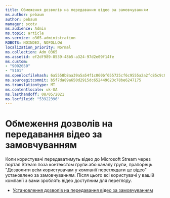 ```yaml
---
title: Обмеження дозволів на передавання відео за замовчуванням
ms.author: pebaum
author: pebaum
manager: scotv
ms.audience: Admin
ms.topic: article
ms.service: o365-administration
ROBOTS: NOINDEX, NOFOLLOW
localization_priority: Normal
ms.collection: Adm_O365
ms.assetid: ef2df989-8539-48b5-a324-97d2e09f14fe
ms.custom:
- "9002650"
- "5101"
ms.openlocfilehash: 6a5558b8aa39a5a54f1c060bf655725cf6c9555a2a2fc85c9c0b17ec4d27ed6f
ms.sourcegitcommit: b5f7da89a650d2915dc652449623c78be6247175
ms.translationtype: MT
ms.contentlocale: uk-UA
ms.lasthandoff: 08/05/2021
ms.locfileid: "53922396"
---
```

# <a name="restrict-default-video-upload-permissions"></a>Обмеження дозволів на передавання відео за замовчуванням

Коли користувачі передаватимуть відео до Microsoft Stream через портал Stream поза контекстом групи або каналу групи, прапорець "Дозволити всім користувачам у компанії переглядати це відео" установлено за замовчуванням. Після цього всі користувачі у вашій компанії з вами зроблять відео доступним для перегляду.

- [Установлення дозволів на передавання відео за замовчуванням](/stream/default-video-permissions)
